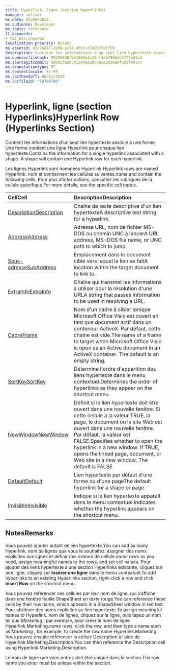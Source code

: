 ```yaml
---
title: Hyperlink, ligne (section Hyperlinks)
manager: soliver
ms.date: 03/09/2015
ms.audience: Developer
ms.topic: reference
f1_keywords:
- Vis_DSS.chm3065
localization_priority: Normal
ms.assetid: e3c7ae27-2e54-a174-4fb3-d16093faf759
description: Contient les informations d'un seul lien hypertexte associé à une forme. Une forme contient une ligne Hyperlink pour chaque lien hypertexte.
ms.openlocfilehash: 99295838f5d1860e3c34cf4e37866eb477fe81ad
ms.sourcegitcommit: 9d60cd82b5413446e5bc8ace2cd689f683fb41a7
ms.translationtype: MT
ms.contentlocale: fr-FR
ms.lasthandoff: 06/11/2018
ms.locfileid: "19788796"
---
```

# <a name="hyperlink-row-hyperlinks-section"></a><span data-ttu-id="ae722-104">Hyperlink, ligne (section Hyperlinks)</span><span class="sxs-lookup"><span data-stu-id="ae722-104">Hyperlink Row (Hyperlinks Section)</span></span>

<span data-ttu-id="ae722-p102">Contient les informations d'un seul lien hypertexte associé à une forme. Une forme contient une ligne Hyperlink pour chaque lien hypertexte.</span><span class="sxs-lookup"><span data-stu-id="ae722-p102">Contains the information for a single hyperlink associated with a shape. A shape will contain one Hyperlink row for each hyperlink.</span></span>
  
<span data-ttu-id="ae722-107">Les lignes Hyperlink sont nommées Hyperlink.</span><span class="sxs-lookup"><span data-stu-id="ae722-107">Hyperlink rows are named Hyperlink.</span></span> <span data-ttu-id="ae722-108">*nom* et contiennent les cellules suivantes.</span><span class="sxs-lookup"><span data-stu-id="ae722-108">*name*  and contain the following cells.</span></span> <span data-ttu-id="ae722-109">Pour plus d’informations, consultez les rubriques de la cellule spécifique.</span><span class="sxs-lookup"><span data-stu-id="ae722-109">For more details, see the specific cell topics.</span></span> 
  
|<span data-ttu-id="ae722-110">**Cell**</span><span class="sxs-lookup"><span data-stu-id="ae722-110">**Cell**</span></span>|<span data-ttu-id="ae722-111">**Description**</span><span class="sxs-lookup"><span data-stu-id="ae722-111">**Description**</span></span>|
|:-----|:-----|
|[<span data-ttu-id="ae722-112">Description</span><span class="sxs-lookup"><span data-stu-id="ae722-112">Description</span></span>](description-cell-hyperlinks-section.md) <br/> |<span data-ttu-id="ae722-113">Chaîne de texte descriptive d'un lien hypertexte</span><span class="sxs-lookup"><span data-stu-id="ae722-113">A descriptive text string for a hyperlink.</span></span>  <br/> |
|[<span data-ttu-id="ae722-114">Address</span><span class="sxs-lookup"><span data-stu-id="ae722-114">Address</span></span>](address-cell-hyperlinks-section.md) <br/> |<span data-ttu-id="ae722-115">Adresse URL, nom de fichier MS-DOS ou chemin UNC à lancer</span><span class="sxs-lookup"><span data-stu-id="ae722-115">A URL address, MS-DOS file name, or UNC path to which to jump.</span></span>  <br/> |
|[<span data-ttu-id="ae722-116">Sous-adresse</span><span class="sxs-lookup"><span data-stu-id="ae722-116">SubAddress</span></span>](subaddress-cell-hyperlinks-section.md) <br/> |<span data-ttu-id="ae722-117">Emplacement dans le document cible vers lequel le lien se fait</span><span class="sxs-lookup"><span data-stu-id="ae722-117">A location within the target document to link to.</span></span>  <br/> |
|[<span data-ttu-id="ae722-118">ExtraInfo</span><span class="sxs-lookup"><span data-stu-id="ae722-118">ExtraInfo</span></span>](extrainfo-cell-hyperlinks-section.md) <br/> |<span data-ttu-id="ae722-119">Chaîne qui transmet les informations à utiliser pour la résolution d'une URL</span><span class="sxs-lookup"><span data-stu-id="ae722-119">A string that passes information to be used in resolving a URL.</span></span>  <br/> |
|[<span data-ttu-id="ae722-120">Cadre</span><span class="sxs-lookup"><span data-stu-id="ae722-120">Frame</span></span>](frame-cell-hyperlinks-section.md) <br/> |<span data-ttu-id="ae722-p104">Nom d'un cadre à cibler lorsque Microsoft Office Visio est ouvert en tant que document actif dans un conteneur ActiveX. Par défaut, cette chaîne est vide.</span><span class="sxs-lookup"><span data-stu-id="ae722-p104">The name of a frame to target when Microsoft Office Visio is open as an Active document in an ActiveX container. The default is an empty string.</span></span>  <br/> |
|[<span data-ttu-id="ae722-123">SortKey</span><span class="sxs-lookup"><span data-stu-id="ae722-123">SortKey</span></span>](sortkey-cell-hyperlinks-section.md) <br/> |<span data-ttu-id="ae722-124">Détermine l'ordre d'apparition des liens hypertexte dans le menu contextuel.</span><span class="sxs-lookup"><span data-stu-id="ae722-124">Determines the order of hyperlinks as they appear on the shortcut menu.</span></span>  <br/> |
|[<span data-ttu-id="ae722-125">NewWindow</span><span class="sxs-lookup"><span data-stu-id="ae722-125">NewWindow</span></span>](newwindow-cell-hyperlinks-section.md) <br/> |<span data-ttu-id="ae722-p105">Définit si le lien hypertexte doit être ouvert dans une nouvelle fenêtre. Si cette cellule a la valeur TRUE, la page, le document ou le site Web est ouvert dans une nouvelle fenêtre. Par défaut, la valeur est FALSE.</span><span class="sxs-lookup"><span data-stu-id="ae722-p105">Specifies whether to open the hyperlink in a new window. If TRUE, opens the linked page, document, or Web site in a new window. The default is FALSE.</span></span>  <br/> |
|[<span data-ttu-id="ae722-129">Default</span><span class="sxs-lookup"><span data-stu-id="ae722-129">Default</span></span>](default-cell-hyperlinks-section.md) <br/> |<span data-ttu-id="ae722-130">Lien hypertexte par défaut d'une forme ou d'une page</span><span class="sxs-lookup"><span data-stu-id="ae722-130">The default hyperlink for a shape or page.</span></span>  <br/> |
|[<span data-ttu-id="ae722-131">Invisible</span><span class="sxs-lookup"><span data-stu-id="ae722-131">Invisible</span></span>](invisible-cell-hyperlinks-section.md) <br/> |<span data-ttu-id="ae722-132">Indique si le lien hypertexte apparaît dans le menu contextuel.</span><span class="sxs-lookup"><span data-stu-id="ae722-132">Indicates whether the hyperlink appears on the shortcut menu.</span></span>  <br/> |
   
## <a name="remarks"></a><span data-ttu-id="ae722-133">Notes</span><span class="sxs-lookup"><span data-stu-id="ae722-133">Remarks</span></span>

 <span data-ttu-id="ae722-134">Vous pouvez ajouter autant de lien hypertexte.</span><span class="sxs-lookup"><span data-stu-id="ae722-134">You can add as many Hyperlink.</span></span>  <span data-ttu-id="ae722-135">*nom de* lignes que vous le souhaitez, assigner des noms explicites aux lignes et définir des valeurs de cellule.</span><span class="sxs-lookup"><span data-stu-id="ae722-135">*name*  rows as you need, assign meaningful names to the rows, and set cell values.</span></span> <span data-ttu-id="ae722-136">Pour ajouter des liens hypertexte à une section Hyperlinks existante, cliquez sur une ligne, cliquez sur **Insérer une ligne** dans le menu contextuel.</span><span class="sxs-lookup"><span data-stu-id="ae722-136">To add hyperlinks to an existing Hyperlinks section, right-click a row and click **Insert Row** on the shortcut menu.</span></span> 
  
<span data-ttu-id="ae722-137">Vous pouvez référencer ces cellules par leur nom de ligne, qui s’affiche dans une fenêtre feuille ShapeSheet en texte rouge.</span><span class="sxs-lookup"><span data-stu-id="ae722-137">You can reference these cells by their row name, which appears in a ShapeSheet window in red text.</span></span> <span data-ttu-id="ae722-138">Pour attribuer des noms explicites au lien hypertexte.</span><span class="sxs-lookup"><span data-stu-id="ae722-138">To assign meaningful names to Hyperlink.</span></span> <span data-ttu-id="ae722-139">*nom de* lignes, cliquez sur la ligne, puis tapez un nom tel que *Marketing* , par exemple, pour créer le nom de ligne Hyperlink.Marketing.</span><span class="sxs-lookup"><span data-stu-id="ae722-139">*name*  rows, click the row, and then type a name such as  *Marketing*  , for example, to create the row name Hyperlink.Marketing.</span></span> <span data-ttu-id="ae722-140">Vous pouvez ensuite référencer la cellule Description à l’aide de Hyperlink.Marketing.Description.</span><span class="sxs-lookup"><span data-stu-id="ae722-140">You can then reference the Description cell using Hyperlink.Marketing.Description.</span></span> 
  
<span data-ttu-id="ae722-141">Le nom de ligne que vous entrez doit être unique dans la section.</span><span class="sxs-lookup"><span data-stu-id="ae722-141">The row name you enter must be unique within the section.</span></span>
  

